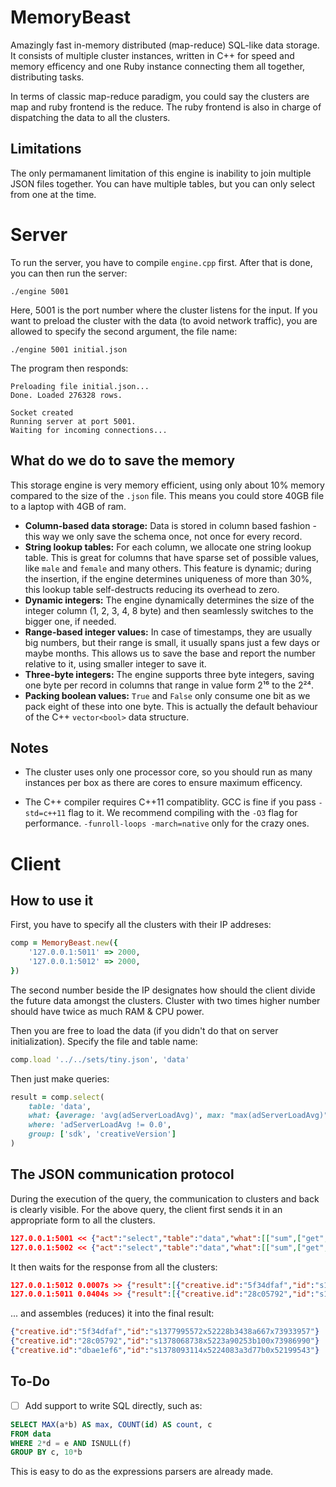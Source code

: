 MemoryBeast
===========

Amazingly fast in-memory distributed (map-reduce) SQL-like data storage. It consists of multiple cluster instances, written in C++ for speed and memory efficency and one Ruby instance connecting them all together, distributing tasks.

In terms of classic map-reduce paradigm, you could say the clusters are map and ruby frontend is the reduce. The ruby frontend is also in charge of dispatching the data to all the clusters.

Limitations
---

The only permamanent limitation of this engine is inability to join multiple JSON files together. You can have multiple tables, but you can only select from one at the time.

Server
===

To run the server, you have to compile `engine.cpp` first. After that is done, you can then run the server:

```
./engine 5001
```

Here, 5001 is the port number where the cluster listens for the input.
If you want to preload the cluster with the data (to avoid network traffic), you are allowed to specify the second argument, the file name:

```
./engine 5001 initial.json
```

The program then responds:

```
Preloading file initial.json...
Done. Loaded 276328 rows.

Socket created
Running server at port 5001.
Waiting for incoming connections...
```

What do we do to save the memory
---

This storage engine is very memory efficient, using only about 10% memory compared to the size of the `.json` file. This means you could store 40GB file to a laptop with 4GB of ram.

- **Column-based data storage:** Data is stored in column based fashion - this way we only save the schema once, not once for every record.
- **String lookup tables:** For each column, we allocate one string lookup table. This is great for columns that have sparse set of possible values, like `male` and `female` and many others. This feature is dynamic; during the insertion, if the engine determines uniqueness of more than 30%, this lookup table self-destructs reducing its overhead to zero.
- **Dynamic integers:** The engine dynamically determines the size of the integer column (1, 2, 3, 4, 8 byte) and then seamlessly switches to the bigger one, if needed.
- **Range-based integer values:** In case of timestamps, they are usually big numbers, but their range is small, it usually spans just a few days or maybe months. This allows us to save the base and report the number relative to it, using smaller integer to save it.
- **Three-byte integers:** The engine supports three byte integers, saving one byte per record in columns that range in value form 2¹⁶ to the 2²⁴.
- **Packing boolean values:** `True` and `False` only consume one bit as we pack eight of these into one byte. This is actually the default behaviour of the C++ `vector<bool>` data structure.

Notes
---

- The cluster uses only one processor core, so you should run as many instances per box as there are cores to ensure maximum efficency.

- The C++ compiler requires C++11 compatiblity. GCC is fine if you pass `-std=c++11` flag to it. We recommend compiling with the `-O3` flag for performance. `-funroll-loops -march=native` only for the crazy ones.

Client
===

How to use it
---

First, you have to specify all the clusters with their IP addreses:

```ruby
comp = MemoryBeast.new({
	'127.0.0.1:5011' => 2000,
	'127.0.0.1:5012' => 2000,
})
```

The second number beside the IP designates how should the client divide the future data amongst the clusters. Cluster with two times higher number should have twice as much RAM & CPU power.

Then you are free to load the data (if you didn't do that on server initialization). Specify the file and table name:

```ruby
comp.load '../../sets/tiny.json', 'data'
```

Then just make queries:

```ruby
result = comp.select(
	table: 'data',
	what: {average: 'avg(adServerLoadAvg)', max: "max(adServerLoadAvg)"},
	where: 'adServerLoadAvg != 0.0',
	group: ['sdk', 'creativeVersion']
)
```

The JSON communication protocol
---

During the execution of the query, the communication to clusters and back is clearly visible. For the above query, the client first sends it in an appropriate form to all the clusters.

```json
127.0.0.1:5001 << {"act":"select","table":"data","what":[["sum",["get","adServerLoadAvg"]],["count",["get","adServerLoadAvg"]],["max",["get","adServerLoadAvg"]]],"where":["!=",["get","adServerLoadAvg"],0.0],"group":[["get","sdk"],["get","creativeVersion"]]}
127.0.0.1:5002 << {"act":"select","table":"data","what":[["sum",["get","adServerLoadAvg"]],["count",["get","adServerLoadAvg"]],["max",["get","adServerLoadAvg"]]],"where":["!=",["get","adServerLoadAvg"],0.0],"group":[["get","sdk"],["get","creativeVersion"]]}
```

It then waits for the response from all the clusters:

```json
127.0.0.1:5012 0.0007s >> {"result":[{"creative.id":"5f34dfaf","id":"s1377995572x52228b3438a667x73933957"}]}
127.0.0.1:5011 0.0404s >> {"result":[{"creative.id":"28c05792","id":"s1378068738x5223a90253b100x73986990"},{"creative.id":"dbae1ef6","id":"s1378093114x5224083a3d77b0x52199543"}]}
```

... and assembles (reduces) it into the final result:
```json
{"creative.id":"5f34dfaf","id":"s1377995572x52228b3438a667x73933957"}
{"creative.id":"28c05792","id":"s1378068738x5223a90253b100x73986990"}
{"creative.id":"dbae1ef6","id":"s1378093114x5224083a3d77b0x52199543"}
```

To-Do
---

- [ ] Add support to write SQL directly, such as:

```SQL
SELECT MAX(a*b) AS max, COUNT(id) AS count, c
FROM data
WHERE 2*d = e AND ISNULL(f)
GROUP BY c, 10*b
```

This is easy to do as the expressions parsers are already made.
